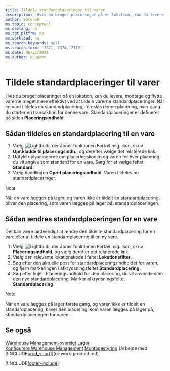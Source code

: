 ```yaml
---
title: Tildele standardplaceringer til varer
description: 'Hvis du bruger placeringer på en lokation, kan du levere, modtage og flytte varerne meget mere effektivt ved at tildele varerne standardplaceringer.'
author: SorenGP
ms.topic: conceptual
ms.devlang: na
ms.tgt_pltfrm: na
ms.workload: na
ms.search.keywords: null
ms.search.form: '7371, 7374, 7379'
ms.date: 06/25/2021
ms.author: edupont
---
```

# Tildele standardplaceringer til varer
Hvis du bruger placeringer på en lokation, kan du levere, modtage og flytte varerne meget mere effektivt ved at tildele varerne standardplaceringer. Når en vare tildeles en standardplacering, foreslås denne placering, hver gang du starter en transaktion for denne vare. Standardplaceringer er defineret på siden **Placeringsindhold**.  

## Sådan tildeles en standardplacering til en vare
1.  Vælg ![Lightbulb, der åbner funktionen Fortæl mig.](media/ui-search/search_small.png "Fortæl mig, hvad du vil foretage dig") ikon, skriv **Opr.kladde til placeringsindh.**, og derefter vælge det relaterede link.  
2.  Udfyld oplysningerne om placeringskoden og varen for hver placering, du vil angive som standard for en vare. Sørg for at vælge feltet **Standard**.  
3.  Vælg handlingen **Opret placeringsindhold**. Varen tildeles nu standardplaceringer.  

> [!NOTE]  
>  Når en vare lægges på lager, og varen ikke er tildelt en standardplacering, bliver den placering, som varen lægges på lager på, standardplaceringen.  

## Sådan ændres standardplaceringen for en vare  
Det kan være nødvendigt at ændre den tildelte standardplacering for en vare eller at tildele en standardplacering til en ny vare.
1.  Vælg ![Lightbulb, der åbner funktionen Fortæl mig.](media/ui-search/search_small.png "Fortæl mig, hvad du vil foretage dig") ikon, skriv **Placeringsindhold**, og vælg derefter det relaterede link.  
2.  Vælg den relevante lokationskode i feltet **Lokationsfilter**.  
3.  Søg efter den aktuelle post for standardplaceringsindholdet for varen, og fjern markeringen i afkrydsningsfeltet **Standardplacering**.  
4.  Søg efter linjen Placeringsindhold for den placering, du vil anvende som den nye standardplacering. Marker afkrydsningsfeltet **Standardplacering**.  

> [!NOTE]  
>  Når en vare lægges på lager første gang, og varen ikke er tildelt en standardplacering, bliver den placering, som varen lægges på lager på, standardplaceringen for varen.  

## Se også  
[Warehouse Management-oversigt](design-details-warehouse-management.md)
[Lager](inventory-manage-inventory.md)  
[Konfigurere Warehouse Management](warehouse-setup-warehouse.md) 
[Montagestyring](assembly-assemble-items.md)
[Arbejde med [!INCLUDE[prod_short](includes/prod_short.md)]](ui-work-product.md)


[!INCLUDE[footer-include](includes/footer-banner.md)]
